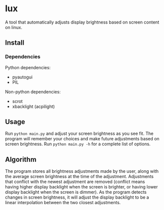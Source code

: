 # lux
A tool that automatically adjusts display brightness based on screen content on linux.
## Install
### Dependencies
Python dependencies:
- pyautogui
- PIL

Non-python dependencies:
- scrot
- xbacklight (acpilight)

## Usage
Run `python main.py` and adjust your screen brightness as you see fit.
The program will remember your choices and make future adjustments based on screen brightness.
Run `python main.py -h` for a complete list of options.

## Algorithm
The program stores all brightness adjustments made by the user, along with the average screen brightness at the time of the adjustment.
Adjustments that conflict with the newest adjustment are removed (conflict means having higher display backlight when the screen is brighter, or having lower display backlight when the screen is dimmer).
As the program detects changes in screen brightness, it will adjust the display backlight to be a linear interpolation between the two closest adjustments.
